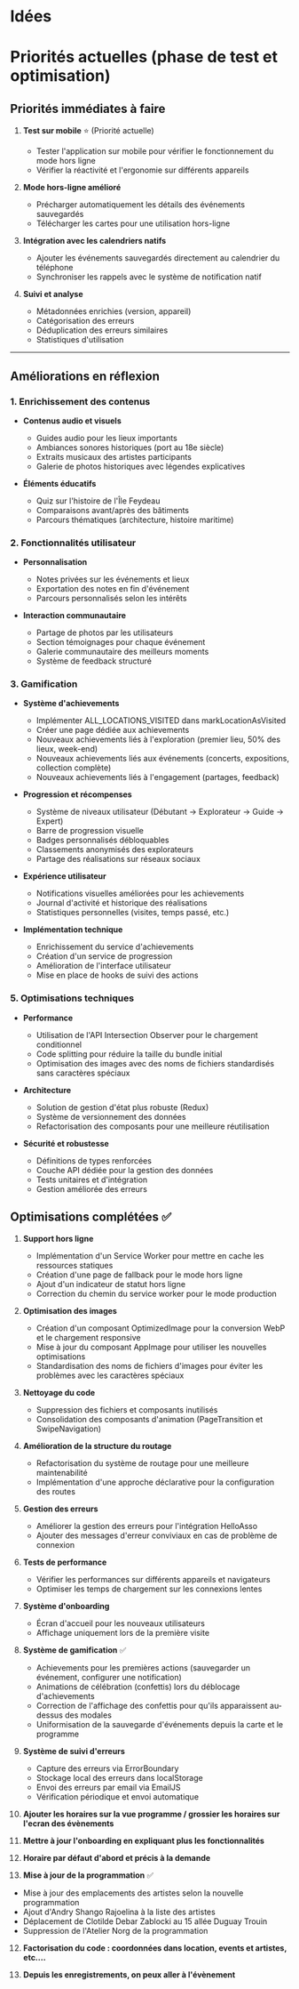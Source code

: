 
# Idées 

# Priorités actuelles (phase de test et optimisation)


## Priorités immédiates à faire 

1. **Test sur mobile** ⭐ (Priorité actuelle)
   - Tester l'application sur mobile pour vérifier le fonctionnement du mode hors ligne
   - Vérifier la réactivité et l'ergonomie sur différents appareils

2. **Mode hors-ligne amélioré**
   * Précharger automatiquement les détails des événements sauvegardés
   * Télécharger les cartes pour une utilisation hors-ligne

3. **Intégration avec les calendriers natifs**
   * Ajouter les événements sauvegardés directement au calendrier du téléphone
   * Synchroniser les rappels avec le système de notification natif

4. **Suivi et analyse**
   * Métadonnées enrichies (version, appareil)
   * Catégorisation des erreurs
   * Déduplication des erreurs similaires
   * Statistiques d'utilisation
--------------------------
## Améliorations en réflexion 

### 1. Enrichissement des contenus

* **Contenus audio et visuels**
   * Guides audio pour les lieux importants
   * Ambiances sonores historiques (port au 18e siècle)
   * Extraits musicaux des artistes participants
   * Galerie de photos historiques avec légendes explicatives

* **Éléments éducatifs**
   * Quiz sur l'histoire de l'Île Feydeau
   * Comparaisons avant/après des bâtiments
   * Parcours thématiques (architecture, histoire maritime)

### 2. Fonctionnalités utilisateur

* **Personnalisation**
   * Notes privées sur les événements et lieux
   * Exportation des notes en fin d'événement
   * Parcours personnalisés selon les intérêts

* **Interaction communautaire**
   * Partage de photos par les utilisateurs
   * Section témoignages pour chaque événement
   * Galerie communautaire des meilleurs moments
   * Système de feedback structuré

### 3. Gamification

* **Système d'achievements**
   * Implémenter ALL_LOCATIONS_VISITED dans markLocationAsVisited
   * Créer une page dédiée aux achievements
   * Nouveaux achievements liés à l'exploration (premier lieu, 50% des lieux, week-end)
   * Nouveaux achievements liés aux événements (concerts, expositions, collection complète)
   * Nouveaux achievements liés à l'engagement (partages, feedback)

* **Progression et récompenses**
   * Système de niveaux utilisateur (Débutant → Explorateur → Guide → Expert)
   * Barre de progression visuelle
   * Badges personnalisés débloquables
   * Classements anonymisés des explorateurs
   * Partage des réalisations sur réseaux sociaux

* **Expérience utilisateur**
   * Notifications visuelles améliorées pour les achievements
   * Journal d'activité et historique des réalisations
   * Statistiques personnelles (visites, temps passé, etc.)

* **Implémentation technique**
   * Enrichissement du service d'achievements
   * Création d'un service de progression
   * Amélioration de l'interface utilisateur
   * Mise en place de hooks de suivi des actions

### 5. Optimisations techniques

* **Performance**
   * Utilisation de l'API Intersection Observer pour le chargement conditionnel
   * Code splitting pour réduire la taille du bundle initial
   * Optimisation des images avec des noms de fichiers standardisés sans caractères spéciaux

* **Architecture**
   * Solution de gestion d'état plus robuste (Redux)
   * Système de versionnement des données
   * Refactorisation des composants pour une meilleure réutilisation

* **Sécurité et robustesse**
   * Définitions de types renforcées
   * Couche API dédiée pour la gestion des données
   * Tests unitaires et d'intégration
   * Gestion améliorée des erreurs

## Optimisations complétées ✅

1. **Support hors ligne**
   - Implémentation d'un Service Worker pour mettre en cache les ressources statiques
   - Création d'une page de fallback pour le mode hors ligne
   - Ajout d'un indicateur de statut hors ligne
   - Correction du chemin du service worker pour le mode production

2. **Optimisation des images**
   - Création d'un composant OptimizedImage pour la conversion WebP et le chargement responsive
   - Mise à jour du composant AppImage pour utiliser les nouvelles optimisations
   - Standardisation des noms de fichiers d'images pour éviter les problèmes avec les caractères spéciaux

3. **Nettoyage du code**
   - Suppression des fichiers et composants inutilisés
   - Consolidation des composants d'animation (PageTransition et SwipeNavigation)

4. **Amélioration de la structure du routage**
   - Refactorisation du système de routage pour une meilleure maintenabilité
   - Implémentation d'une approche déclarative pour la configuration des routes

4. **Gestion des erreurs**
   - Améliorer la gestion des erreurs pour l'intégration HelloAsso
   - Ajouter des messages d'erreur conviviaux en cas de problème de connexion

4. **Tests de performance**
   - Vérifier les performances sur différents appareils et navigateurs
   - Optimiser les temps de chargement sur les connexions lentes

5. **Système d'onboarding**
   - Écran d'accueil pour les nouveaux utilisateurs
   - Affichage uniquement lors de la première visite

6. **Système de gamification** ✅
   - Achievements pour les premières actions (sauvegarder un événement, configurer une notification)
   - Animations de célébration (confettis) lors du déblocage d'achievements
   - Correction de l'affichage des confettis pour qu'ils apparaissent au-dessus des modales
   - Uniformisation de la sauvegarde d'événements depuis la carte et le programme

7. **Système de suivi d'erreurs**
   - Capture des erreurs via ErrorBoundary
   - Stockage local des erreurs dans localStorage
   - Envoi des erreurs par email via EmailJS
   - Vérification périodique et envoi automatique

8. **Ajouter les horaires sur la vue programme / grossier les horaires sur l'ecran des évènements**

9. **Mettre à jour l'onboarding en expliquant plus les fonctionnalités**

10. **Horaire par défaut d'abord et précis à la demande**

11. **Mise à jour de la programmation** ✅
   - Mise à jour des emplacements des artistes selon la nouvelle programmation
   - Ajout d'Andry Shango Rajoelina à la liste des artistes
   - Déplacement de Clotilde Debar Zablocki au 15 allée Duguay Trouin
   - Suppression de l'Atelier Norg de la programmation

12. **Factorisation du code : coordonnées dans location, events et artistes, etc....**

13. **Depuis les enregistrements, on peux aller à l'évènement**